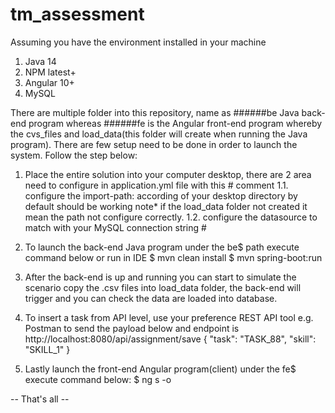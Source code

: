 # tm_assessment

Assuming you have the environment installed in your machine
1. Java 14
2. NPM latest+
3. Angular 10+
4. MySQL


There are multiple folder into this repository, name as ######be Java back-end program whereas ######fe is the Angular front-end program whereby the cvs_files and load_data(this folder will create when running the Java program). There are few setup need to be done in order to launch the system. Follow the step below:

1. Place the entire solution into your computer desktop, there are 2 area need to configure in application.yml file with this # comment
1.1. configure the import-path: according of your desktop directory by default should be working  note* if the load_data folder not created it mean the path not configure correctly.
1.2. configure the datasource to match with your MySQL connection string #

2. To launch the back-end Java program under the be$ path execute command below or run in IDE
   $ mvn clean install
   $ mvn spring-boot:run

3. After the back-end is up and running you can start to simulate the scenario copy the .csv files into load_data folder, the back-end will trigger and you can check the data are loaded into database.

4. To insert a task from API level, use your preference REST API tool e.g. Postman to send the payload below and endpoint is http://localhost:8080/api/assignment/save
    {
        "task": "TASK_88",
        "skill": "SKILL_1"
    }

5. Lastly launch the front-end Angular program(client) under the fe$ execute command below:
   $ ng s -o

-- That's all -- 


